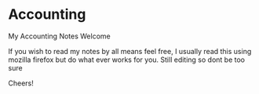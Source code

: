 # Accounting
My Accounting Notes
Welcome

If you wish to read my notes by all means feel free, I usually read this using mozilla firefox but do what ever works for you.
Still editing so dont be too sure

Cheers!

